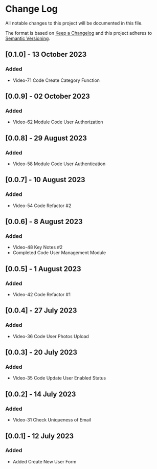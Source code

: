 # Change Log

All notable changes to this project will be documented in this file.

The format is based on [Keep a Changelog](http://keepachangelog.com/)
and this project adheres to [Semantic Versioning](http://semver.org/).

## [0.1.0] - 13 October 2023

### Added

* Video-71 Code Create Category Function

## [0.0.9] - 02 October 2023

### Added

* Video-62 Module Code User Authorization

## [0.0.8] - 29 August 2023

### Added

* Video-58 Module Code User Authentication

## [0.0.7] - 10 August 2023

### Added

* Video-54 Code Refactor #2

## [0.0.6] - 8 August 2023

### Added

* Video-48 Key Notes #2
* Completed Code User Management Module

## [0.0.5] - 1 August 2023

### Added

* Video-42 Code Refactor #1

## [0.0.4] - 27 July 2023

### Added

* Video-36 Code User Photos Upload

## [0.0.3] - 20 July 2023

### Added

* Video-35 Code Update User Enabled Status

## [0.0.2] - 14 July 2023

### Added

* Video-31 Check Uniqueness of Email

## [0.0.1] - 12 July 2023

### Added

* Added Create New User Form

